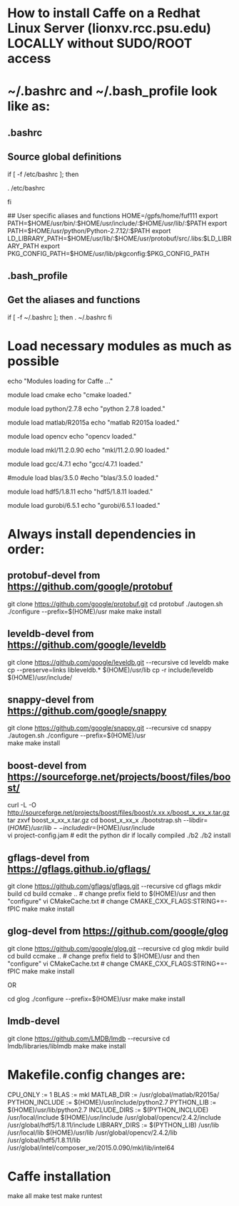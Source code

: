# How to install Caffe on a Redhat Linux Server (lionxv.rcc.psu.edu) LOCALLY without SUDO/ROOT access



# ~/.bashrc and ~/.bash_profile look like as:

## .bashrc
## Source global definitions
<p>if [ -f /etc/bashrc ]; then </p>
<p>       . /etc/bashrc </p>
<p>fi</p>
## User specific aliases and functions
HOME=/gpfs/home/fuf111
export PATH=$HOME/usr/bin/:$HOME/usr/include/:$HOME/usr/lib/:$PATH
export PATH=$HOME/usr/python/Python-2.7.12/:$PATH
export LD_LIBRARY_PATH=$HOME/usr/lib/:$HOME/usr/protobuf/src/.libs:$LD_LIBRARY_PATH
export PKG_CONFIG_PATH=$HOME/usr/lib/pkgconfig:$PKG_CONFIG_PATH

## .bash_profile
## Get the aliases and functions
if [ -f ~/.bashrc ]; then
        . ~/.bashrc
fi



# Load necessary modules as much as possible

echo "Modules loading for Caffe ..."

module load cmake
echo "cmake loaded."

module load python/2.7.8
echo "python 2.7.8 loaded."

module load matlab/R2015a
echo "matlab R2015a loaded."

module load opencv
echo "opencv loaded."

module load mkl/11.2.0.90
echo "mkl/11.2.0.90 loaded."

module load gcc/4.7.1
echo "gcc/4.7.1 loaded."

#module load blas/3.5.0
#echo "blas/3.5.0 loaded."

module load hdf5/1.8.11
echo "hdf5/1.8.11 loaded."

module load gurobi/6.5.1
echo "gurobi/6.5.1 loaded."



# Always install dependencies in order:
## protobuf-devel from https://github.com/google/protobuf
git clone https://github.com/google/protobuf.git
cd protobuf
./autogen.sh
./configure --prefix=$(HOME)/usr
make
make install

## leveldb-devel from https://github.com/google/leveldb
git clone https://github.com/google/leveldb.git  --recursive
cd leveldb
make
cp --preserve=links libleveldb.* $(HOME)/usr/lib
cp -r include/leveldb $(HOME)/usr/include/  

## snappy-devel from https://github.com/google/snappy
git clone https://github.com/google/snappy.git  --recursive
cd snappy
./autogen.sh
./configure --prefix=$(HOME)/usr                      
make
make install

## boost-devel from https://sourceforge.net/projects/boost/files/boost/
curl -L -O http://sourceforge.net/projects/boost/files/boost/x.xx.x/boost_x_xx_x.tar.gz
tar zxvf boost_x_xx_x.tar.gz
cd boost_x_xx_x
./bootstrap.sh --libdir=$(HOME)/usr/lib --includedir=$(HOME)/usr/include                                                       
vi project-config.jam # edit the python dir if locally compiled
./b2
./b2 install

## gflags-devel from https://gflags.github.io/gflags/
git clone https://github.com/gflags/gflags.git --recursive
cd gflags
mkdir build
cd build
ccmake .. # change prefix field to $(HOME)/usr and then "configure"
vi CMakeCache.txt # change CMAKE_CXX_FLAGS:STRING+=-fPIC
make
make install

## glog-devel from https://github.com/google/glog
git clone https://github.com/google/glog.git --recursive
cd glog
mkdir build
cd build
ccmake .. # change prefix field to $(HOME)/usr and then "configure"
vi CMakeCache.txt # change CMAKE_CXX_FLAGS:STRING+=-fPIC
make
make install

OR

cd glog
./configure --prefix=$(HOME)/usr
make
make install

## lmdb-devel
git clone https://github.com/LMDB/lmdb  --recursive
cd lmdb/libraries/liblmdb
make
make install



# Makefile.config changes are:
CPU_ONLY := 1
BLAS := mkl
MATLAB_DIR := /usr/global/matlab/R2015a/
PYTHON_INCLUDE := $(HOME)/usr/include/python2.7
PYTHON_LIB := $(HOME)/usr/lib/python2.7
INCLUDE_DIRS := $(PYTHON_INCLUDE) /usr/local/include $(HOME)/usr/include /usr/global/opencv/2.4.2/include /usr/global/hdf5/1.8.11/include
LIBRARY_DIRS := $(PYTHON_LIB) /usr/lib /usr/local/lib $(HOME)/usr/lib /usr/global/opencv/2.4.2/lib /usr/global/hdf5/1.8.11/lib /usr/global/intel/composer_xe/2015.0.090/mkl/lib/intel64



# Caffe installation
make all
make test
make runtest



